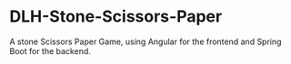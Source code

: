 # DLH-Stone-Scissors-Paper
 A stone Scissors Paper Game, using Angular for the frontend and Spring Boot for the backend.
